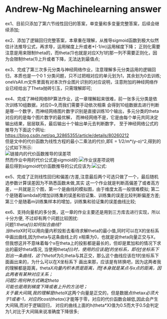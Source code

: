 ﻿# Andrew-Ng Machinelearning answer  

  ex1、目前只添加了第六节线性回归的答案，单变量和多变量完整答案，后续会继续添加;  

  ex2、添加了逻辑回归完整答案，本章重在理解，从推导sigmoid函数到极大似然估计法推导公式，再求导，运用梯度上升或者*(-1/m)运用梯度下降；
正则化需要注意是用来限制theta的，而theta(1)也就是对应X为1的那一列不需要正则化，因为会限制theta(1)上升或者下降，无法达到最值点;  
  
  ex3、完成了第三次多元分类与神经网络作业，注意理解多元分类运用的逻辑回归，本质也是一个0 1 分类问题，只不过把相对应的单元划为1，其余划为0去训练;
oneVsAll.m文件里面有对本次作业图片识别的对应说明，注意附加的神经网络作业已经给出了Theta抛砖引玉，只需理解即可;  
  
 ex4、完成了神经网络BP算法作业，这一章理解起来很难，前一张多元分类是依次训练10组数据，对应0~9,而我们需要手动依次相乘
会得到10组数据去进行判断是哪一个数字，而神经网络图片数字识别是直接训练10个输出，多元分类的theta对应的的是每个图片数字的最优解，
而神经网络不是，它是由每个单元共同决定输出结果，层层联系，最后输出十个输出单元去判断数字，
至于神经网络公式的推导为下面这个网址: https://blog.csdn.net/qq_32865355/article/details/80260212  
    但是文中的代价函数为线性方程的最小二乘法的代价,即E = 1/2/m*(y-o)^2,得到的公式如下所示:  
![链接内的代价函数推导的误差项](https://s2.ax1x.com/2019/07/18/ZX72iq.png)  
然而作业中用的代价公式是sigmoid的:![作业误差项说明](https://s2.ax1x.com/2019/07/18/ZX7fzT.jpg)  
最后得到sigmoid代价函数推导的公式应该为:![公式:](https://s2.ax1x.com/2019/07/18/ZX7ixU.jpg)   
  
ex5、完成了正则线性回归和偏差/方差,注意最后两个可选只做了一个，最后随机选参数计算误差因为不熟悉函数未做,其实
这一个作业就是判断高偏差了或者高方差，一共就是三个图，第一个是曲线的模拟图，由于维度太高一般很难模拟;
第二个是随着lambda的增加训练集的误差和验证集、训练集的误差比较判断偏差方差;第三个是随着m训练集样本的增加，训练集和验证集的误差曲线比较;  
  
ex6、支持向量机的多分类，这一章的作业主要还是用到三方库去进行实现，所以十分方便,
不过却有两个问题比较困扰:  
问题1:theta*f(i)如何拟合曲线?  
当theta*X时可以用向量内积投影去看待求解theta的最小值,同时可以在X的坐标系中画出曲线,因为theta与这条曲线上的
x相乘为0，也就是说theta向量正交与X，但我想这并不意味着每个x在theta上的投影都是最长的，但却是累加和的情况下求出的最好theta情况,
当使用theta*f(i)时，使用的应该是f的坐标系，即在f坐标系下划出一条曲线，这个theta*f为0,theta与其正交，那么这个曲线应该在f的坐标系下面画出来的，为什么可以在X坐标系下
画出来那，应该是有转换吧，因为这两者我的理解都是距离，theta*X向量内积本质是距离，而f本身就是某点与x点的距离，因此两者有某种对应关系；  
问题2:用何种方式确定theta  
可能也是用到梯度下降或者上升的方法吧；  
关于最大间隔,我的理解是theta*X这两个向量是正交的，但是数据点theta*x必须大于1或者-1，对应的cost(theta*x)才能等于零，对应的代价函数会越低,因此会产生大间隔,而对于逻辑回归，
对应的曲线上面的h(theta*X)值为0.5而大于0.5会判定为1,对比于大间隔来说准确度下降很多;



